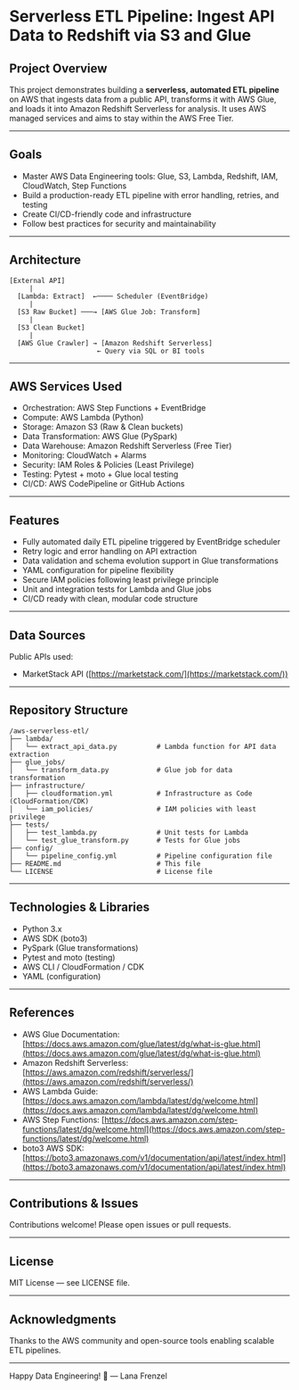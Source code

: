 # Serverless ETL Pipeline: Ingest API Data to Redshift via S3 and Glue

## Project Overview

This project demonstrates building a **serverless, automated ETL pipeline** on AWS that ingests data from a public API, transforms it with AWS Glue, and loads it into Amazon Redshift Serverless for analysis. It uses AWS managed services and aims to stay within the AWS Free Tier.

---

## Goals

* Master AWS Data Engineering tools: Glue, S3, Lambda, Redshift, IAM, CloudWatch, Step Functions
* Build a production-ready ETL pipeline with error handling, retries, and testing
* Create CI/CD-friendly code and infrastructure
* Follow best practices for security and maintainability

---

## Architecture

```
[External API]
     |
  [Lambda: Extract]  ←──── Scheduler (EventBridge)
     |
  [S3 Raw Bucket] ───→ [AWS Glue Job: Transform]
     |
  [S3 Clean Bucket]
     |
  [AWS Glue Crawler] → [Amazon Redshift Serverless]
                      ← Query via SQL or BI tools
```

---

## AWS Services Used

* Orchestration: AWS Step Functions + EventBridge
* Compute: AWS Lambda (Python)
* Storage: Amazon S3 (Raw & Clean buckets)
* Data Transformation: AWS Glue (PySpark)
* Data Warehouse: Amazon Redshift Serverless (Free Tier)
* Monitoring: CloudWatch + Alarms
* Security: IAM Roles & Policies (Least Privilege)
* Testing: Pytest + moto + Glue local testing
* CI/CD: AWS CodePipeline or GitHub Actions

---

## Features

* Fully automated daily ETL pipeline triggered by EventBridge scheduler
* Retry logic and error handling on API extraction
* Data validation and schema evolution support in Glue transformations
* YAML configuration for pipeline flexibility
* Secure IAM policies following least privilege principle
* Unit and integration tests for Lambda and Glue jobs
* CI/CD ready with clean, modular code structure

---

## Data Sources

Public APIs used:

* MarketStack API ([https://marketstack.com/](https://marketstack.com/))

---

## Repository Structure

```
/aws-serverless-etl/
├── lambda/
│   └── extract_api_data.py          # Lambda function for API data extraction
├── glue_jobs/
│   └── transform_data.py            # Glue job for data transformation
├── infrastructure/
│   ├── cloudformation.yml           # Infrastructure as Code (CloudFormation/CDK)
│   └── iam_policies/                # IAM policies with least privilege
├── tests/
│   ├── test_lambda.py               # Unit tests for Lambda
│   └── test_glue_transform.py       # Tests for Glue jobs
├── config/
│   └── pipeline_config.yml          # Pipeline configuration file
├── README.md                        # This file
└── LICENSE                          # License file
``` 

---

## Technologies & Libraries

* Python 3.x
* AWS SDK (boto3)
* PySpark (Glue transformations)
* Pytest and moto (testing)
* AWS CLI / CloudFormation / CDK
* YAML (configuration)

---

## References

* AWS Glue Documentation: [https://docs.aws.amazon.com/glue/latest/dg/what-is-glue.html](https://docs.aws.amazon.com/glue/latest/dg/what-is-glue.html)
* Amazon Redshift Serverless: [https://aws.amazon.com/redshift/serverless/](https://aws.amazon.com/redshift/serverless/)
* AWS Lambda Guide: [https://docs.aws.amazon.com/lambda/latest/dg/welcome.html](https://docs.aws.amazon.com/lambda/latest/dg/welcome.html)
* AWS Step Functions: [https://docs.aws.amazon.com/step-functions/latest/dg/welcome.html](https://docs.aws.amazon.com/step-functions/latest/dg/welcome.html)
* boto3 AWS SDK: [https://boto3.amazonaws.com/v1/documentation/api/latest/index.html](https://boto3.amazonaws.com/v1/documentation/api/latest/index.html)

---

## Contributions & Issues

Contributions welcome! Please open issues or pull requests.

---

## License

MIT License — see LICENSE file.

---

## Acknowledgments

Thanks to the AWS community and open-source tools enabling scalable ETL pipelines.

---

Happy Data Engineering! 🚀
— Lana Frenzel
